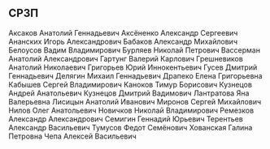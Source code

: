 ## СРЗП

Аксаков Анатолий Геннадьевич
Аксёненко Александр Сергеевич
Ананских Игорь Александрович
Бабаков Александр Михайлович
Белоусов Вадим Владимирович
Бурляев Николай Петрович
Вассерман Анатолий Александрович
Гартунг Валерий Карлович
Грешневиков Анатолий Николаевич
Григорьев Юрий Иннокентьевич
Гусев Дмитрий Геннадьевич
Делягин Михаил Геннадьевич
Драпеко Елена Григорьевна
Кабышев Сергей Владимирович
Каноков Тимур Борисович
Кузнецов Андрей Анатольевич
Кузнецов Дмитрий Вадимович
Лантратова Яна Валерьевна
Лисицын Анатолий Иванович
Миронов Сергей Михайлович
Нилов Олег Анатольевич
Новичков Николай Владимирович
Ремезков Александр Александрович
Семигин Геннадий Юрьевич
Терентьев Александр Васильевич
Тумусов Федот Семёнович
Хованская Галина Петровна
Чепа Алексей Васильевич
